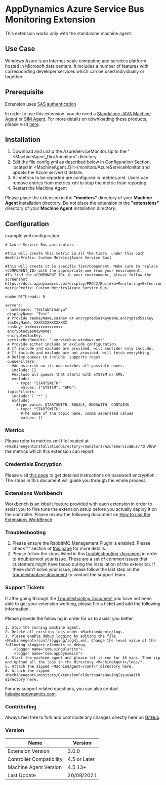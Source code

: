 # AppDynamics Azure Service Bus Monitoring Extension

This extension works only with the standalone machine agent.

## Use Case

Windows Azure is an Internet-scale computing and services platform hosted in Microsoft data centers. It includes a number of features with corresponding developer services which can be used individually or together.

## Prerequisite

Extension uses [SAS authentication](https://docs.microsoft.com/en-us/azure/service-bus-messaging/service-bus-sas)

In order to use this extension, you do need a [Standalone JAVA Machine Agent](https://docs.appdynamics.com/display/PRO44/Java+Agent) or [SIM Agent](https://docs.appdynamics.com/display/PRO44/Server+Visibility).  For more details on downloading these products, please  visit [here](https://download.appdynamics.com/).



## Installation

1. Download and unzip the AzureServiceMonitor.zip to the "<MachineAgent_Dir>/monitors" directory
2. Edit the file config.yml as described below in Configuration Section, located in    <MachineAgent_Dir>/monitors/AzureServiceMonitor and update the Azure server(s) details.
3. All metrics to be reported are configured in metrics.xml. Users can remove entries from metrics.xml to stop the metric from reporting.
4. Restart the Machine Agent

Please place the extension in the **"monitors"** directory of your **Machine Agent** installation directory. Do not place the extension in the **"extensions"** directory of your **Machine Agent** installation directory.


## Configuration


example yml configuration
   ```
   # Azure Service Bus particulars

#This will create this metric in all the tiers, under this path
#metricPrefix: Custom Metrics|Azure Service Bus|

#This will create it in specific Tier/Component. Make sure to replace <COMPONENT_ID> with the appropriate one from your environment.
#To find the <COMPONENT_ID> in your environment, please follow the screenshot https://docs.appdynamics.com/display/PRO42/Build+a+Monitoring+Extension+Using+Java
metricPrefix: Custom Metrics|Azure Service Bus|

numberOfThreads: 6

servers:
  - namespace: "testabhimanyu"
    displayName: "Test"
    # Provide sasKeyName,sasKey or encryptedSasKeyName,encryptedSasKey
    sasKeyName: XXXXXXXXXXXXXXX
    sasKey: XxXxxxxxxxxxxxxxx
    encryptedSasKeyName:
    encryptedSasKey:
    serviceBusRootUri: ".servicebus.windows.net"
    # Provide either include or exclude configuration.
    # If include and exclude are provided, will consider only include.
    # If include and exclude are not provided, will fetch everything.
    # Define queues to include. supports regex
    queueFilters:
      #An asterisk on its own matches all possible names.
      include: []
      #exclude all queues that starts with SYSTEM or AMQ.
      exclude:
        - type: "STARTSWITH"
          values: ["SYSTEM", "AMQ"]
    topicFilters:
      include: [ "*" ]
      exclude:
        #type value: STARTSWITH, EQUALS, ENDSWITH, CONTAINS
        - type: "STARTSWITH"
          #The name of the topic name, comma separated values
          values: []
   ```


### Metrics

Please refer to metrics.xml file located at `<MachineAgentInstallationDirectory>/monitors/AzureServiceBus/` to view the metrics which this extension can report.

### Credentials Encryption

Please visit [this page](https://community.appdynamics.com/t5/Knowledge-Base/How-to-use-Password-Encryption-with-Extensions/ta-p/29397) to get detailed instructions on password encryption. The steps in this document will guide you through the whole process.

### Extensions Workbench
Workbench is an inbuilt feature provided with each extension in order to assist you to fine tune the extension setup before you actually deploy it on the controller. Please review the following document on [How to use the Extensions WorkBench](https://community.appdynamics.com/t5/Knowledge-Base/How-to-use-the-Extensions-WorkBench/ta-p/30130)

### Troubleshooting
1. Please ensure the RabbitMQ Management Plugin is enabled. Please check "" section of [this page](http://www.rabbitmq.com/management.html) for more details.
2. Please follow the steps listed in this [troubleshooting-document](https://community.appdynamics.com/t5/Knowledge-Base/How-to-troubleshoot-missing-custom-metrics-or-extensions-metrics/ta-p/28695) in order to troubleshoot your issue. These are a set of common issues that customers might have faced during the installation of the extension. If these don't solve your issue, please follow the last step on the [troubleshooting-document](https://community.appdynamics.com/t5/Knowledge-Base/How-to-troubleshoot-missing-custom-metrics-or-extensions-metrics/ta-p/28695) to contact the support team.

### Support Tickets
If after going through the [Troubleshooting Document](https://community.appdynamics.com/t5/Knowledge-Base/How-to-troubleshoot-missing-custom-metrics-or-extensions-metrics/ta-p/28695) you have not been able to get your extension working, please file a ticket and add the following information.

Please provide the following in order for us to assist you better.

    1. Stop the running machine agent.
    2. Delete all existing logs under <MachineAgent>/logs.
    3. Please enable debug logging by editing the file <MachineAgent>/conf/logging/log4j.xml. Change the level value of the following <logger> elements to debug.
        <logger name="com.singularity">
        <logger name="com.appdynamics">
    4. Start the machine agent and please let it run for 10 mins. Then zip and upload all the logs in the directory <MachineAgent>/logs/*.
    5. Attach the zipped <MachineAgent>/conf/* directory here.
    6. Attach the zipped <MachineAgent>/monitors/ExtensionFolderYouAreHavingIssuesWith directory here.

For any support related questions, you can also contact help@appdynamics.com.



### Contributing

Always feel free to fork and contribute any changes directly here on [GitHub](https://github.com/Appdynamics/azure-servicebus-monitoring-extension).

### Version
|          Name            |  Version   |
|--------------------------|------------|
|Extension Version         |3.0.0       |
|Controller Compatibility  |4.5 or Later|
|Machine Agent Version     |4.5.13+     |
|Last Update               |20/08/2021 |
